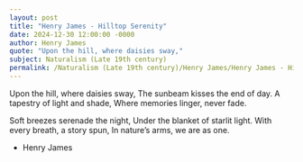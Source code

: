 ```yaml
---
layout: post
title: "Henry James - Hilltop Serenity"
date: 2024-12-30 12:00:00 -0000
author: Henry James
quote: "Upon the hill, where daisies sway,"
subject: Naturalism (Late 19th century)
permalink: /Naturalism (Late 19th century)/Henry James/Henry James - Hilltop Serenity
---
```


Upon the hill, where daisies sway,
The sunbeam kisses the end of day.
A tapestry of light and shade,
Where memories linger, never fade.

Soft breezes serenade the night,
Under the blanket of starlit light.
With every breath, a story spun,
In nature’s arms, we are as one.


- Henry James
